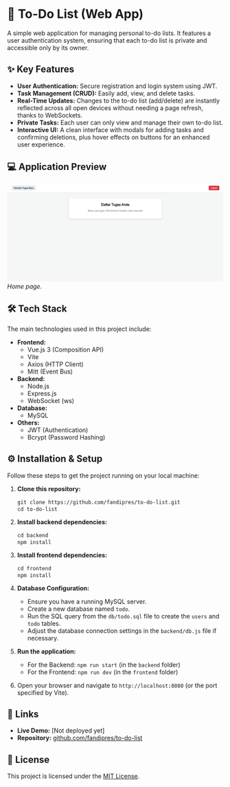 # 🚀 To-Do List (Web App)

A simple web application for managing personal to-do lists. It features a user authentication system, ensuring that each to-do list is private and accessible only by its owner.

## ✨ Key Features

* **User Authentication:** Secure registration and login system using JWT.
* **Task Management (CRUD):** Easily add, view, and delete tasks.
* **Real-Time Updates:** Changes to the to-do list (add/delete) are instantly reflected across all open devices without needing a page refresh, thanks to WebSockets.
* **Private Tasks:** Each user can only view and manage their own to-do list.
* **Interactive UI:** A clean interface with modals for adding tasks and confirming deletions, plus hover effects on buttons for an enhanced user experience.

## 💻 Application Preview

![Home Page](./previews/home-page.png)
*Home page.*

## 🛠️ Tech Stack

The main technologies used in this project include:

* **Frontend:**
    * Vue.js 3 (Composition API)
    * Vite
    * Axios (HTTP Client)
    * Mitt (Event Bus)
* **Backend:**
    * Node.js
    * Express.js
    * WebSocket (ws)
* **Database:**
    * MySQL
* **Others:**
    * JWT (Authentication)
    * Bcrypt (Password Hashing)

## ⚙️ Installation & Setup

Follow these steps to get the project running on your local machine:

1.  **Clone this repository:**
    ```
    git clone https://github.com/fandipres/to-do-list.git
    cd to-do-list
    ```

2.  **Install backend dependencies:**
    ```
    cd backend
    npm install
    ```

3.  **Install frontend dependencies:**
    ```
    cd frontend
    npm install
    ```

4.  **Database Configuration:**
    * Ensure you have a running MySQL server.
    * Create a new database named `todo`.
    * Run the SQL query from the `db/todo.sql` file to create the `users` and `todo` tables.
    * Adjust the database connection settings in the `backend/db.js` file if necessary.

5.  **Run the application:**
    * For the Backend: `npm run start` (in the `backend` folder)
    * For the Frontend: `npm run dev` (in the `frontend` folder)

6.  Open your browser and navigate to `http://localhost:8080` (or the port specified by Vite).

## 🔗 Links

* **Live Demo:** [Not deployed yet]
* **Repository:** [github.com/fandipres/to-do-list](https://github.com/fandipres/to-do-list)

## 📄 License

This project is licensed under the [MIT License](https://opensource.org/licenses/MIT).